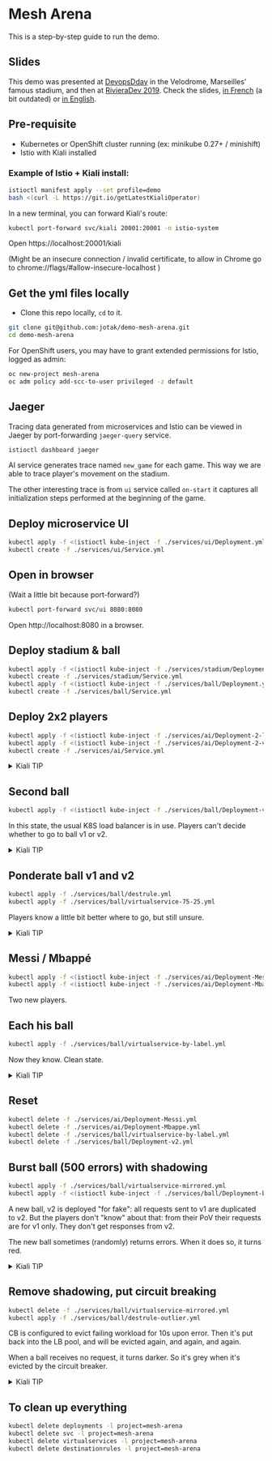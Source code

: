 # Mesh Arena

This is a step-by-step guide to run the demo.

## Slides

This demo was presented at [DevopsDday](http://2018.devops-dday.com/) in the Velodrome, Marseilles' famous stadium, and then at [RivieraDev 2019](https://rivieradev.fr/).
Check the slides, [in French](https://docs.google.com/presentation/d/1PzRD3BquEI3Al6y2_vSrZqUY0AlJF54_uuWYhr81t5g) (a bit outdated) or [in English](https://docs.google.com/presentation/d/1WZDmIcfzKC9GMqz8Cvcb0_mJK_hIH-JxEDROZLnEnng).

## Pre-requisite

- Kubernetes or OpenShift cluster running (ex: minikube 0.27+ / minishift)
- Istio with Kiali installed

### Example of Istio + Kiali install:

```bash
istioctl manifest apply --set profile=demo
bash <(curl -L https://git.io/getLatestKialiOperator)
```

In a new terminal, you can forward Kiali's route:

```bash
kubectl port-forward svc/kiali 20001:20001 -n istio-system
```

Open https://localhost:20001/kiali

(Might be an insecure connection / invalid certificate, to allow in Chrome go to chrome://flags/#allow-insecure-localhost )

## Get the yml files locally

- Clone this repo locally, `cd` to it.

```bash
git clone git@github.com:jotak/demo-mesh-arena.git
cd demo-mesh-arena
```

For OpenShift users, you may have to grant extended permissions for Istio, logged as admin:
```bash
oc new-project mesh-arena
oc adm policy add-scc-to-user privileged -z default
```

## Jaeger

Tracing data generated from microservices and Istio can be viewed in Jaeger by port-forwarding
`jaeger-query` service.

```bash
istioctl dashboard jaeger
```

AI service generates trace named `new_game` for each game. This way we are able to trace player's
movement on the stadium.

The other interesting trace is from `ui` service called `on-start` it captures all initialization
steps performed at the beginning of the game.

## Deploy microservice UI

```bash
kubectl apply -f <(istioctl kube-inject -f ./services/ui/Deployment.yml)
kubectl create -f ./services/ui/Service.yml
```

## Open in browser

(Wait a little bit because port-forward?)

```bash
kubectl port-forward svc/ui 8080:8080
```

Open http://localhost:8080 in a browser.

## Deploy stadium & ball

```bash
kubectl apply -f <(istioctl kube-inject -f ./services/stadium/Deployment-Smaller.yml)
kubectl create -f ./services/stadium/Service.yml
kubectl apply -f <(istioctl kube-inject -f ./services/ball/Deployment.yml)
kubectl create -f ./services/ball/Service.yml
```

## Deploy 2x2 players

```bash
kubectl apply -f <(istioctl kube-inject -f ./services/ai/Deployment-2-locals.yml)
kubectl apply -f <(istioctl kube-inject -f ./services/ai/Deployment-2-visitors.yml)
kubectl create -f ./services/ai/Service.yml
```

<details><summary>Kiali TIP</summary>
<p>
In Kiali Graph, we may want to disable the Service Node display
 (because it hides some workload-to-workload relations) and also turn on Traffic Animation (because it's prettier!).
</p>
</details>

## Second ball

```bash
kubectl apply -f <(istioctl kube-inject -f ./services/ball/Deployment-v2.yml)
````

In this state, the usual K8S load balancer is in use.
Players can't decide whether to go to ball v1 or v2.

<details><summary>Kiali TIP</summary>
<p>
In Kiali Graph, double-click on ball app (the rectangle)
to better visualize this 50-50 distribution.
Also, you can type `app=ui OR app=stadium` in the Hide box to reduce noise.
</p>

![outlier](./doc-assets/fifty-fifty.png)
</details>

## Ponderate ball v1 and v2

```bash
kubectl apply -f ./services/ball/destrule.yml
kubectl apply -f ./services/ball/virtualservice-75-25.yml
```

Players know a little bit better where to go, but still unsure.

<details><summary>Kiali TIP</summary>
<p>
In Kiali Graph, distribution will be slowly moving close to 75/25.
</p>

![outlier](./doc-assets/75-25.png)
</details>

## Messi / Mbappé

```bash
kubectl apply -f <(istioctl kube-inject -f ./services/ai/Deployment-Messi.yml)
kubectl apply -f <(istioctl kube-inject -f ./services/ai/Deployment-Mbappe.yml)
```

Two new players.

## Each his ball

```bash
kubectl apply -f ./services/ball/virtualservice-by-label.yml
```

Now they know. Clean state.

<details><summary>Kiali TIP</summary>
<p>
This is how it should looks like: 100% to a ball.
</p>

![outlier](./doc-assets/by-labels.png)
</details>


## Reset

```bash
kubectl delete -f ./services/ai/Deployment-Messi.yml
kubectl delete -f ./services/ai/Deployment-Mbappe.yml
kubectl delete -f ./services/ball/virtualservice-by-label.yml
kubectl delete -f ./services/ball/Deployment-v2.yml
```

## Burst ball (500 errors) with shadowing

```bash
kubectl apply -f ./services/ball/virtualservice-mirrored.yml
kubectl apply -f <(istioctl kube-inject -f ./services/ball/Deployment-burst.yml)
```

A new ball, v2 is deployed "for fake": all requests sent to v1 are duplicated to v2.
But the players don't "know" about that: from their PoV their requests are for v1 only.
They don't get responses from v2.

The new ball sometimes (randomly) returns errors.
When it does so, it turns red.

<details><summary>Kiali TIP</summary>
<p>
In Kiali Graph, when you double-click on ball app,
Kiali displays metrics emitted by balls => so there's incoming traffic to v2.
</p>

![outlier](./doc-assets/mirrored-1.png)

<p>
But if you double-click on ai app, Kiali displays metrics emitted by AI => there's no outgoing traffic to ball v2.
</p>

![outlier](./doc-assets/mirrored-2.png)
</details>

## Remove shadowing, put circuit breaking

```bash
kubectl delete -f ./services/ball/virtualservice-mirrored.yml
kubectl apply -f ./services/ball/destrule-outlier.yml
````

CB is configured to evict failing workload for 10s upon error.
Then it's put back into the LB pool, and will be evicted again, and again, and again.

When a ball receives no request, it turns darker. So it's grey when it's evicted by the circuit breaker.

<details><summary>Kiali TIP</summary>
<p>
In Kiali Graph, double-click on ball app.
You will see some low proportion of requests from ai to ball-v2,
corresponding to the time when it's put back in LB pool.
</p>

![outlier](./doc-assets/outlier.png)
</details>

## To clean up everything

```bash
kubectl delete deployments -l project=mesh-arena
kubectl delete svc -l project=mesh-arena
kubectl delete virtualservices -l project=mesh-arena
kubectl delete destinationrules -l project=mesh-arena
```
